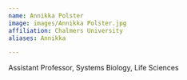 ```yaml
---
name: Annikka Polster
image: images/Annikka Polster.jpg
affiliation: Chalmers University
aliases: Annikka

---
```

Assistant Professor, Systems Biology, Life Sciences  
